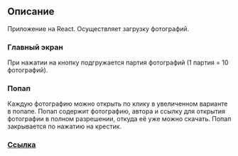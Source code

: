 ## Описание

Приложение на React. Осуществляет загрузку фотографий.

### Главный экран

При нажатии на кнопку подгружается партия фотографий (1 партия = 10 фотографий).

### Попап

Каждую фотографию можно открыть по клику в увеличенном варианте в попапе. Попап
содержит фотографию, автора и ссылку для открытия фотографии в полном
разрешении, откуда её уже можно скачать. Попап закрывается по нажатию на
крестик.

### [Ссылка](https://evgenii2.github.io/popup-react/)